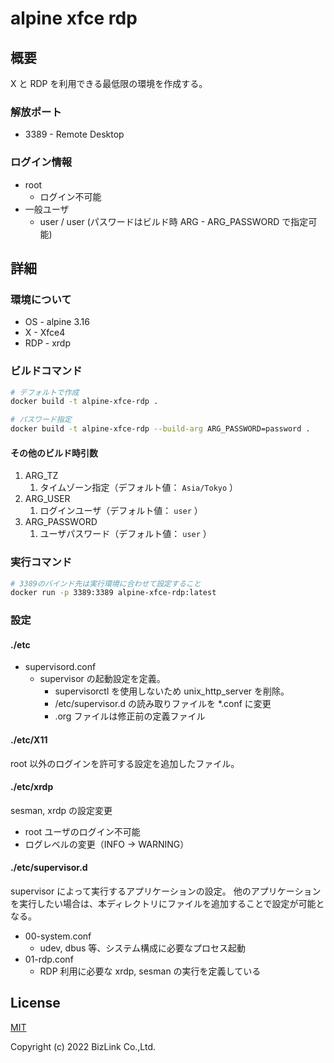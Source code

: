 # alpine xfce rdp

## 概要

X と RDP を利用できる最低限の環境を作成する。

### 解放ポート

- 3389 - Remote Desktop

### ログイン情報

- root
  - ログイン不可能
- 一般ユーザ
  - user / user (パスワードはビルド時 ARG - ARG_PASSWORD で指定可能)

## 詳細

### 環境について

- OS - alpine 3.16
- X - Xfce4
- RDP - xrdp

### ビルドコマンド

```sh
# デフォルトで作成
docker build -t alpine-xfce-rdp .

# パスワード指定
docker build -t alpine-xfce-rdp --build-arg ARG_PASSWORD=password .
```

#### その他のビルド時引数

1. ARG_TZ
   1. タイムゾーン指定（デフォルト値： `Asia/Tokyo` ）
2. ARG_USER 
   1. ログインユーザ（デフォルト値： `user` ）
3. ARG_PASSWORD
   1. ユーザパスワード（デフォルト値： `user` ）

### 実行コマンド

```sh
# 3389のバインド先は実行環境に合わせて設定すること
docker run -p 3389:3389 alpine-xfce-rdp:latest
```

### 設定

#### ./etc

- supervisord.conf
  - supervisor の起動設定を定義。
    - supervisorctl を使用しないため unix_http_server を削除。
    - /etc/supervisor.d の読み取りファイルを \*.conf に変更
    - .org ファイルは修正前の定義ファイル

#### ./etc/X11

root 以外のログインを許可する設定を追加したファイル。

#### ./etc/xrdp

sesman, xrdp の設定変更

- root ユーザのログイン不可能
- ログレベルの変更（INFO -> WARNING）

#### ./etc/supervisor.d

supervisor によって実行するアプリケーションの設定。
他のアプリケーションを実行したい場合は、本ディレクトリにファイルを追加することで設定が可能となる。

- 00-system.conf
  - udev, dbus 等、システム構成に必要なプロセス起動
- 01-rdp.conf
  - RDP 利用に必要な xrdp, sesman の実行を定義している

## License

[MIT](./LICENSE)

Copyright (c) 2022 BizLink Co.,Ltd.
